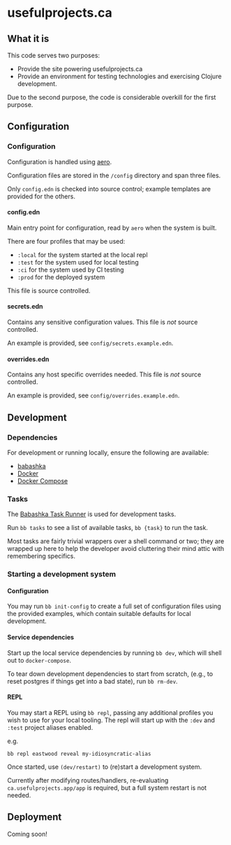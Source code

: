 # usefulprojects.ca

## What it is

This code serves two purposes:

- Provide the site powering usefulprojects.ca
- Provide an environment for testing technologies and exercising Clojure 
development.

Due to the second purpose, the code is considerable overkill for the first 
purpose.


## Configuration
### Configuration

Configuration is handled using [aero](https://github.com/juxt/aero).

Configuration files are stored in the `/config` directory and span three files.

Only `config.edn` is checked into source control; example templates are provided
for the others.

#### config.edn

Main entry point for configuration, read by `aero` when the system is built.

There are four profiles that may be used:

- `:local` for the system started at the local repl
- `:test` for the system used for local testing
- `:ci` for the system used by CI testing
- `:prod` for the deployed system

This file is source controlled.

#### secrets.edn

Contains any sensitive configuration values. 
This file is _not_ source controlled.

An example is provided, see `config/secrets.example.edn`.

#### overrides.edn

Contains any host specific overrides needed.
This file is _not_ source controlled.

An example is provided, see `config/overrides.example.edn`.

## Development
### Dependencies

For development or running locally, ensure the following are available:
- [babashka](https://github.com/babashka/babashka#installation)
- [Docker](https://docs.docker.com/engine/install/)
- [Docker Compose](https://docs.docker.com/compose/install/)

### Tasks

The [Babashka Task Runner](https://book.babashka.org/#tasks) is used for 
development tasks. 

Run `bb tasks` to see a list of available tasks, `bb {task}` to run the task.

Most tasks are fairly trivial wrappers over a shell command or two; they are 
wrapped up here to help the developer avoid cluttering their mind attic with
remembering specifics.

### Starting a development system
#### Configuration

You may run `bb init-config` to create a full set of configuration files using
the provided examples, which contain suitable defaults for local development.

#### Service dependencies

Start up the local service dependencies by running `bb dev`, which will shell
out to `docker-compose`.

To tear down development dependencies to start from scratch, (e.g., to reset 
postgres if things get into a bad state), run `bb rm-dev`.

#### REPL

You may start a REPL using `bb repl`, passing any additional profiles you wish
to use for your local tooling. The repl will start up with the `:dev` and 
`:test` project aliases enabled.

e.g.
```
bb repl eastwood reveal my-idiosyncratic-alias
```

Once started, use `(dev/restart)` to (re)start a development system.

Currently after modifying routes/handlers, re-evaluating 
`ca.usefulprojects.app/app` is required, but a full system restart is not needed.


## Deployment

Coming soon!
